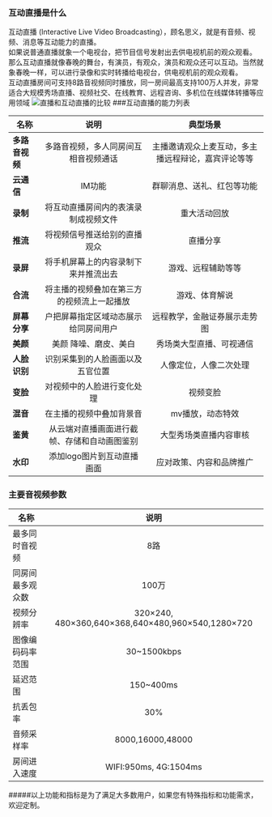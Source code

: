 ### 互动直播是什么
互动直播 (Interactive Live Video Broadcasting），顾名思义，就是有音频、视频、消息等互动能力的直播。<br/>
如果说普通直播就象一个电视台，把节目信号发射出去供电视机前的观众观看。<br/>
那么互动直播就像春晚的舞台，有演员，有观众，演员和观众还可以互动。当然就象春晚一样，可以进行录像和实时转播给电视台，供电视机前的观众观看。<br/>
互动直播房间可支持8路音视频同时播放，同一房间最高支持100万人并发，非常适合大规模秀场直播、视频社交、在线教育、远程咨询、多机位在线媒体转播等应用领域
![直播和互动直播的比较](https://mccdn.qcloud.com/static/img/684a6a66a62cb830c9cfb29848987210/image.png)
###互动直播的能力列表

| 名称|说明 | 典型场景|
| ------------- |:-------------:| :-----:|
| **多路音视频** | 多路音视频，多人同房间互相音视频通话 | 主播邀请观众上麦互动，多主播远程辩论，嘉宾评论等等|
| **云通信** | IM功能| 群聊消息、送礼、红包等功能|
| **录制** | 将互动直播房间内的表演录制成视频文件 | 重大活动回放 |
| **推流** | 将视频信号推送给别的直播观众 | 直播分享 |
| **录屏** | 将手机屏幕上的内容录制下来并推流出去 | 游戏、远程辅助等等 |
| **合流** | 将主播的视频叠加在第三方的视频流上一起播放 | 游戏、体育解说 |
| **屏幕分享** | 户把屏幕指定区域动态展示给同房间用户 | 远程教学，金融证券展示走势图 |
| **美颜** |美颜	降噪、磨皮、美白 | 秀场类大型直播、可视通信 |
| **人脸识别** | 识别采集到的人脸画面以及五官位置 | 人像定位，人像二次处理 |
| **变脸** | 对视频中的人脸进行变化处理 | 视频变脸 |
| **混音** | 在主播的视频中叠加背景音 | mv播放，动态特效 |
| **鉴黄** | 从云端对直播画面进行截帧、存储和自动画图鉴别 | 大型秀场类直播内容审核 |
| **水印** | 添加logo图片到互动直播画面 | 应对政策、内容和品牌推广|

### 主要音视频参数

| 名称|说明 |
| ------------- |:-------------:|
|最多同时音视频 |8路| 
|同房间最多观众数|100万|
|视频分辨率|320×240, 480×360,640×368,640×480,960×540,1280×720|
|图像编码码率范围|	30~1500kbps|
|延迟范围|150~400ms|
|抗丢包率|30%|
|音频采样率|8000,16000,48000|
|房间进入速度|WIFI:950ms, 4G:1504ms|



#####以上功能和指标是为了满足大多数用户，如果您有特殊指标和功能需求，欢迎定制。
